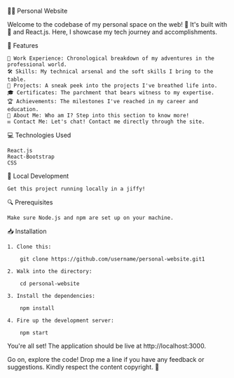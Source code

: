 👨‍💻 Personal Website

Welcome to the codebase of my personal space on the web! 🚀 It's built with 💖 and React.js. Here, I showcase my tech journey and accomplishments.

🚀 Features

    👔 Work Experience: Chronological breakdown of my adventures in the professional world.
    🛠 Skills: My technical arsenal and the soft skills I bring to the table.
    🎯 Projects: A sneak peek into the projects I've breathed life into.
    🎓 Certificates: The parchment that bears witness to my expertise.
    🏆 Achievements: The milestones I've reached in my career and education.
    🤠 About Me: Who am I? Step into this section to know more!
    ✉️ Contact Me: Let's chat! Contact me directly through the site.
    
💻 Technologies Used

    React.js
    React-Bootstrap
    CSS

🔨 Local Development

    Get this project running locally in a jiffy!

🔍 Prerequisites

    Make sure Node.js and npm are set up on your machine.

📥 Installation

    1. Clone this:
    
        git clone https://github.com/username/personal-website.git1       
	
    2. Walk into the directory:
    
        cd personal-website 
	
    3. Install the dependencies:
    
        npm install 
	
    4. Fire up the development server:
    
        npm start
        
   You're all set! The application should be live at http://localhost:3000.

Go on, explore the code! Drop me a line if you have any feedback or suggestions. Kindly respect the content copyright. 🙏




